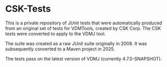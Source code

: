 # CSK-Tests

This is a private repository of JUnit tests that were automatically produced from an original set of tests for VDMTools, created by CSK Corp. The CSK tests were converted to apply to the VDMJ tool.

The suite was created as a raw JUnit suite originally in 2008. It was subsequently converted to a Maven project in 2025.

The tests pass on the latest version of VDMJ (currently 4.7.0-SNAPSHOT).
